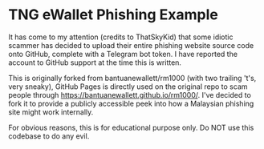 # TNG eWallet Phishing Example

It has come to my attention (credits to ThatSkyKid) that some idiotic scammer has decided to upload their entire phishing website source code onto GitHub, complete with a Telegram bot token. I have reported the account to GitHub support at the time this is written.

This is originally forked from bantuanewallett/rm1000 (with two trailing 't's, very sneaky), GitHub Pages is directly used on the original repo to scam people through https://bantuanewallett.github.io/rm1000/. I've decided to fork it to provide a publicly accessible peek into how a Malaysian phishing site might work internally.

For obvious reasons, this is for educational purpose only. Do NOT use this codebase to do any evil.
